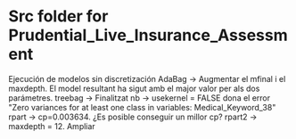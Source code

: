 # Src folder for Prudential_Live_Insurance_Assessment

Ejecución de modelos sin discretización
AdaBag -> Augmentar el mfinal i el maxdepth. El model resultant ha sigut amb el major valor per als dos parámetres.
treebag -> Finalitzat
nb -> usekernel = FALSE dona el error "Zero variances for at least one class in variables: Medical_Keyword_38"
rpart -> cp=0.003634. ¿Es posible conseguir un millor cp?
rpart2 -> maxdepth = 12. Ampliar

